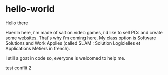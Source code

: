 # hello-world

Hello there

Haeriln here, i'm made of salt on video games, i'd like to sell PCs and create some websites. That's why i'm coming here.
My class option is Software Solutions and Work Applies (called SLAM : Solution Logicielles et Applications Métiers in french).

I still a goat in code so, everyone is welcomed to help me.


test conflit 2
